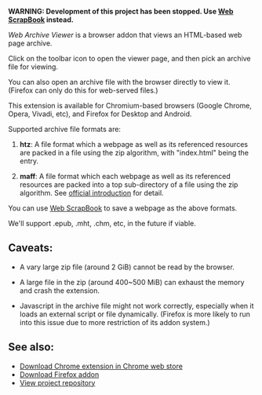 **WARNING: Development of this project has been stopped. Use [Web ScrapBook](https://github.com/danny0838/webscrapbook) instead.**

*Web Archive Viewer* is a browser addon that views an HTML-based web page archive.

Click on the toolbar icon to open the viewer page, and then pick an archive file for viewing.

You can also open an archive file with the browser directly to view it. (Firefox can only do this for web-served files.)

This extension is available for Chromium-based browsers (Google Chrome, Opera, Vivadi, etc), and Firefox for Desktop and Android.

Supported archive file formats are:

1. **htz**: A file format which a webpage as well as its referenced resources are packed in a file using the zip algorithm, with "index.html" being the entry.

2. **maff**: A file format which each webpage as well as its referenced resources are packed into a top sub-directory of a file using the zip algorithm. See [official introduction](http://maf.mozdev.org/index.html) for detail.

You can use [Web ScrapBook](https://github.com/danny0838/webscrapbook) to save a webpage as the above formats.

We'll support .epub, .mht, .chm, etc, in the future if viable.


## Caveats:

* A vary large zip file (around 2 GiB) cannot be read by the browser.

* A large file in the zip (around 400~500 MiB) can exhaust the memory and crash the extension.

* Javascript in the archive file might not work correctly, especially when it loads an external script or file dynamically. (Firefox is more likely to run into this issue due to more restriction of its addon system.)


## See also:

* [Download Chrome extension in Chrome web store](https://chrome.google.com/webstore/detail/web-archive-viewer/oogbkbeohkbgjmnagnmmbdocplpljbgp)
* [Download Firefox addon](https://danny0838.github.io/webarchiveviewer/files/firefox/latest.html)
* [View project repository](https://github.com/danny0838/webarchiveviewer)
